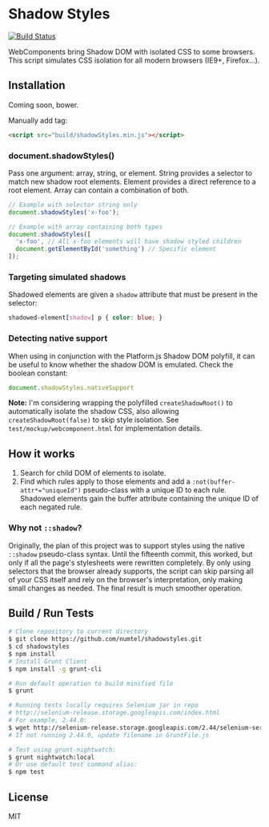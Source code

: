 # Shadow Styles

[![Build Status](https://travis-ci.org/numtel/shadowstyles.svg?branch=master)](https://travis-ci.org/numtel/shadowstyles)

WebComponents bring Shadow DOM with isolated CSS to some browsers.
This script simulates CSS isolation for all modern browsers (IE9+, Firefox...).

## Installation
Coming soon, bower.

Manually add tag:
```html
<script src="build/shadowStyles.min.js"></script>
```

### document.shadowStyles()
Pass one argument: array, string, or element.
String provides a selector to match new shadow root elements.
Element provides a direct reference to a root element.
Array can contain a combination of both.

```javascript
// Example with selector string only
document.shadowStyles('x-foo');

// Example with array containing both types
document.shadowStyles([
  'x-foo', // All x-foo elements will have shadow styled children
  document.getElementById('something') // Specific element
]);
```

### Targeting simulated shadows

Shadowed elements are given a `shadow` attribute that must be present in the
selector:

```css
shadowed-element[shadow] p { color: blue; }
```

### Detecting native support

When using in conjunction with the Platform.js Shadow DOM polyfill, it can be
useful to know whether the shadow DOM is emulated. Check the boolean constant:

```javascript
document.shadowStyles.nativeSupport
```

**Note:** I'm considering wrapping the polyfilled `createShadowRoot()` to
automatically isolate the shadow CSS, also allowing `createShadowRoot(false)`
to skip style isolation. See `test/mockup/webcomponent.html` for implementation
details.

## How it works

1. Search for child DOM of elements to isolate.
2. Find which rules apply to those elements and add a `:not(buffer-attr*="uniqueId")`
    pseudo-class with a unique ID to each rule. Shadowed elements gain the buffer
    attribute containing the unique ID of each negated rule.

### Why not `::shadow`?

Originally, the plan of this project was to support styles using the native
`::shadow` pseudo-class syntax. Until the fifteenth commit, this worked, but
only if all the page's stylesheets were rewritten completely. By only
using selectors that the browser already supports, the script can skip parsing
all of your CSS itself and rely on the browser's interpretation, only making
small changes as needed. The final result is much smoother operation.

## Build / Run Tests

```bash
# Clone repository to current directory
$ git clone https://github.com/numtel/shadowstyles.git
$ cd shadowstyles
$ npm install
# Install Grunt Client
$ npm install -g grunt-cli

# Run default operation to build minified file
$ grunt

# Running tests locally requires Selenium jar in repo
# http://selenium-release.storage.googleapis.com/index.html
# For example, 2.44.0:
$ wget http://selenium-release.storage.googleapis.com/2.44/selenium-server-standalone-2.44.0.jar
# If not running 2.44.0, update filename in GruntFile.js

# Test using grunt-nightwatch:
$ grunt nightwatch:local
# Or use default test command alias:
$ npm test
```

## License

MIT
